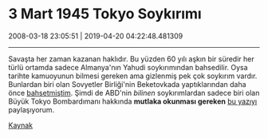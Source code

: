 # 3 Mart 1945 Tokyo Soykırımı

2008-03-18 23:05:51 | 2019-04-20 04:22:48.481309

---

Savaşta her zaman kazanan haklıdır. Bu yüzden 60 yılı aşkın bir süredir her türlü ortamda sadece Almanya'nın Yahudi soykırımından bahsedilir. Oysa tarihte kamuoyunun bilmesi gereken ama gizlenmiş pek çok soykırım vardır. Bunlardan biri olan Sovyetler Birliği'nin Beketovkada yaptıklarından daha önce [bahsetmiştim](/stalingrad-savasi/). Şimdi de ABD'nin *bilinen* soykırımlardan sadece biri olan Büyük Tokyo Bombardımanı hakkında **mutlaka okunması gereken** [bu yazıyı](http://people.sabanciuniv.edu/ficici/) paylaşıyorum.

[Kaynak](http://sozluk.sourtimes.org/show.asp?id=11915079)

<!-- meta: archive(1) active(0) -->
